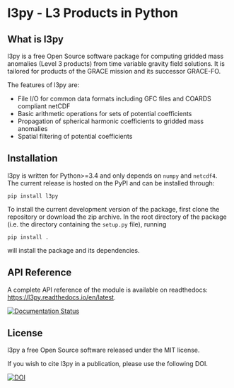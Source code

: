 
l3py - L3 Products in Python
============================

What is l3py
------------

l3py is a free Open Source software package for computing gridded mass anomalies (Level 3 products)
from time variable gravity field solutions. It is tailored for products of the GRACE
mission and its successor GRACE-FO.

The features of l3py are:

 * File I/O for common data formats including GFC files and COARDS compliant netCDF
 * Basic arithmetic operations for sets of potential coefficients
 * Propagation of spherical harmonic coefficients to gridded mass anomalies
 * Spatial filtering of potential coefficients

Installation
------------

l3py is written for Python>=3.4 and only depends on `numpy` and `netcdf4`. The current release is hosted 
on the PyPI and can be installed through:

    pip install l3py
    
To install the current development version of the package, first clone the repository or download the zip archive. 
In the root directory
of the package (i.e. the directory containing the ``setup.py`` file), running

    pip install .

will install the package and its dependencies.

API Reference
-------------

A complete API reference of the module is available on readthedocs: https://l3py.readthedocs.io/en/latest.

[![Documentation Status](https://readthedocs.org/projects/l3py/badge/?version=latest)](https://l3py.readthedocs.io/en/latest/?badge=latest)


License
-------

l3py a free Open Source software released under the MIT license.

If you wish to cite l3py in a publication, please use the following DOI.

[![DOI](https://zenodo.org/badge/151739427.svg)](https://zenodo.org/badge/latestdoi/151739427)

